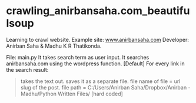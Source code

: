 # crawling_anirbansaha.com_beautifulsoup
Learning to crawl website. Example site: www.anirbansaha.com
Developer: Anirban Saha & Madhu K R Thatikonda.

File: main.py
It takes search term as user input. 
It searches anirbansaha.com using the wordpress function. [Default]
For every link in the search result: 
  > takes the text out. 
  > saves it as a separate file. 
  > file name of file = url slug of the post. 
  > file path = C:/Users/Anirban Saha/Dropbox/Anirban - Madhu/Python Written Files/ [hard coded] 

